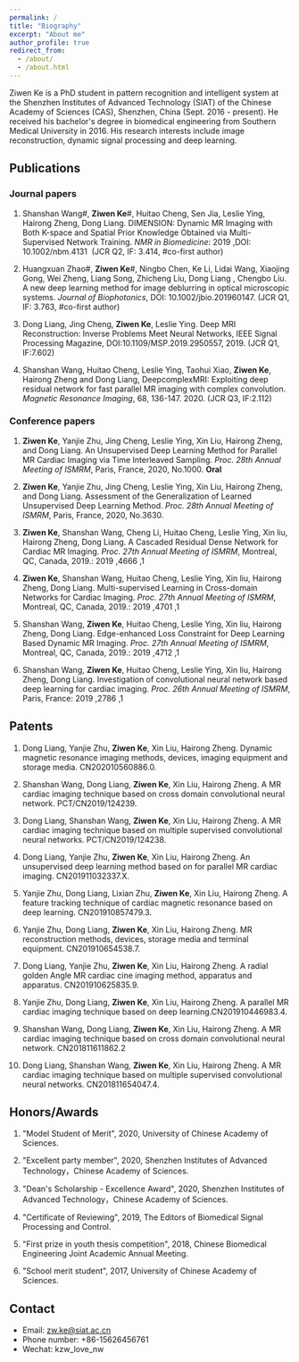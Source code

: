 ```yaml
---
permalink: /
title: "Biography"
excerpt: "About me"
author_profile: true
redirect_from: 
  - /about/
  - /about.html
---
```


Ziwen Ke is a PhD student in pattern recognition and intelligent system at the Shenzhen Institutes of Advanced Technology (SIAT) of the Chinese Academy of Sciences (CAS), Shenzhen, China (Sept. 2016 - present). He received his bachelor's degree in biomedical engineering from Southern Medical University in 2016. His research interests include image reconstruction, dynamic signal processing and deep learning.

## Publications
### Journal papers
1. Shanshan Wang#, **Ziwen Ke**#, Huitao Cheng, Sen Jia, Leslie Ying, Hairong Zheng, Dong Liang. DIMENSION: Dynamic MR Imaging with Both K-space and Spatial Prior Knowledge Obtained via Multi-Supervised Network Training. *NMR in Biomedicine*: 2019 ,DOI: 10.1002/nbm.4131  (JCR Q2, IF: 3.414, #co-first author)

2. Huangxuan Zhao#, **Ziwen Ke**#, Ningbo Chen, Ke Li, Lidai Wang, Xiaojing Gong, Wei Zheng, Liang Song, Zhicheng Liu, Dong Liang , Chengbo Liu. A new deep learning method for image deblurring in optical microscopic systems. *Journal of Biophotonics*, DOI: 10.1002/jbio.201960147. (JCR Q1, IF: 3.763, #co-first author)

3. Dong Liang, Jing Cheng, **Ziwen Ke**, Leslie Ying. Deep MRI Reconstruction: Inverse Problems Meet Neural Networks, IEEE Signal Processing Magazine, DOI:10.1109/MSP.2019.2950557, 2019. (JCR Q1, IF:7.602)

4. Shanshan Wang, Huitao Cheng, Leslie Ying, Taohui Xiao, **Ziwen Ke**, Hairong Zheng and Dong Liang, DeepcomplexMRI: Exploiting deep residual network for fast parallel MR imaging with complex convolution. *Magnetic Resonance Imaging*, 68, 136-147. 2020. (JCR Q3, IF:2.112) 

### Conference papers
1. **Ziwen Ke**, Yanjie Zhu, Jing Cheng, Leslie Ying, Xin Liu, Hairong Zheng, and Dong Liang. An Unsupervised Deep Learning Method for Parallel MR Cardiac Imaging via Time Interleaved Sampling. *Proc. 28th Annual Meeting of ISMRM*, Paris, France, 2020, No.1000. **Oral**

2. **Ziwen Ke**, Yanjie Zhu, Jing Cheng, Leslie Ying, Xin Liu, Hairong Zheng, and Dong Liang. Assessment of the Generalization of Learned Unsupervised Deep Learning Method. *Proc. 28th Annual Meeting of ISMRM*, Paris, France, 2020, No.3630.

3. **Ziwen Ke**, Shanshan Wang, Cheng Li, Huitao Cheng, Leslie Ying, Xin liu, Hairong Zheng, Dong Liang. A Cascaded Residual Dense Network for Cardiac MR Imaging. *Proc. 27th Annual Meeting of ISMRM*, Montreal, QC, Canada, 2019.: 2019 ,4666 ,1

4. **Ziwen Ke**, Shanshan Wang, Huitao Cheng, Leslie Ying, Xin liu, Hairong Zheng, Dong Liang. Multi-supervised Learning in Cross-domain Networks for Cardiac Imaging. *Proc. 27th Annual Meeting of ISMRM*, Montreal, QC, Canada, 2019.: 2019 ,4701 ,1

5. Shanshan Wang, **Ziwen Ke**, Huitao Cheng, Leslie Ying, Xin liu, Hairong Zheng, Dong Liang. Edge-enhanced Loss Constraint for Deep Learning Based Dynamic MR Imaging. *Proc. 27th Annual Meeting of ISMRM*, Montreal, QC, Canada, 2019.: 2019 ,4712 ,1 

6. Shanshan Wang, **Ziwen Ke**, Huitao Cheng, Leslie Ying, Xin liu, Hairong Zheng, Dong Liang. Investigation of convolutional neural network based deep learning for cardiac imaging. *Proc. 26th Annual Meeting of ISMRM*, Paris, France: 2019 ,2786 ,1

## Patents 
1. Dong Liang, Yanjie Zhu, **Ziwen Ke**, Xin Liu, Hairong Zheng. Dynamic magnetic resonance imaging methods, devices, imaging equipment and storage media. CN202010560886.0.

2. Shanshan Wang, Dong Liang, **Ziwen Ke**, Xin Liu, Hairong Zheng. A MR cardiac imaging technique based on cross domain convolutional neural network. PCT/CN2019/124239.

3. Dong Liang, Shanshan Wang, **Ziwen Ke**, Xin Liu, Hairong Zheng. A MR cardiac imaging technique based on multiple supervised convolutional neural networks. PCT/CN2019/124238.

4. Dong Liang, Yanjie Zhu, **Ziwen Ke**, Xin Liu, Hairong Zheng. An unsupervised deep learning method based on for parallel MR cardiac imaging. CN201911032337.X.

5. Yanjie Zhu, Dong Liang, Lixian Zhu, **Ziwen Ke**, Xin Liu, Hairong Zheng. A feature tracking technique of cardiac magnetic resonance based on deep learning. CN201910857479.3.

6. Yanjie Zhu, Dong Liang, **Ziwen Ke**, Xin Liu, Hairong Zheng. MR reconstruction methods, devices, storage media and terminal equipment. CN201910654538.7.

7. Dong Liang, Yanjie Zhu, **Ziwen Ke**, Xin Liu, Hairong Zheng. A radial golden Angle MR cardiac cine imaging method, apparatus and apparatus. CN201910625835.9.

8. Yanjie Zhu, Dong Liang, **Ziwen Ke**, Xin Liu, Hairong Zheng. A parallel MR cardiac imaging technique based on deep learning.CN201910446983.4.

9. Shanshan Wang, Dong Liang, **Ziwen Ke**, Xin Liu, Hairong Zheng. A MR cardiac imaging technique based on cross domain convolutional neural network. CN201811611862.2

10. Dong Liang, Shanshan Wang, **Ziwen Ke**, Xin Liu, Hairong Zheng. A MR cardiac imaging technique based on multiple supervised convolutional neural networks. CN201811654047.4.

## Honors/Awards
1. "Model Student of Merit", 2020, University of Chinese Academy of Sciences.

2. "Excellent party member", 2020, Shenzhen Institutes of Advanced Technology，Chinese Academy of Sciences.

3. "Dean's Scholarship - Excellence Award", 2020, Shenzhen Institutes of Advanced Technology，Chinese Academy of Sciences.

4. "Certificate of Reviewing", 2019, The Editors of Biomedical Signal Processing and Control.

5. "First prize in youth thesis competition", 2018, Chinese Biomedical Engineering Joint Academic Annual Meeting.

6. "School merit student", 2017, University of Chinese Academy of Sciences.


## Contact
- Email: zw.ke@siat.ac.cn
- Phone number: +86-15626456761
- Wechat: kzw_love_nw
